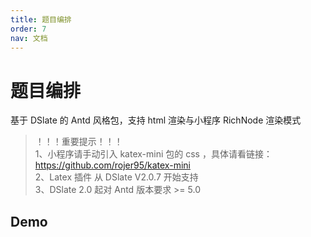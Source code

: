 ```yaml
---
title: 题目编排
order: 7
nav: 文档
---
```


# 题目编排

基于 DSlate 的 Antd 风格包，支持 html 渲染与小程序 RichNode 渲染模式

> ！！！重要提示！！！<br/>
> 1、小程序请手动引入 katex-mini 包的 css ，具体请看链接：https://github.com/rojer95/katex-mini <br/>
> 2、Latex 插件 从 DSlate V2.0.7 开始支持 <br/>
> 3、DSlate 2.0 起对 Antd 版本要求 >= 5.0

## Demo

<code src="../demos/math.tsx"></code>
